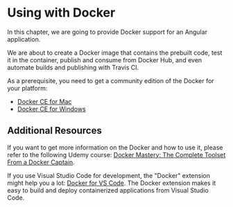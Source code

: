 # Using with Docker

In this chapter, we are going to provide Docker support for an Angular application.

We are about to create a Docker image that contains the prebuilt code, test it in the container,
publish and consume from Docker Hub, and even automate builds and publishing with Travis CI.

As a prerequisite, you need to get a community edition of the Docker for your platform:

- [Docker CE for Mac](https://store.docker.com/editions/community/docker-ce-desktop-mac)
- [Docker CE for Windows](https://store.docker.com/editions/community/docker-ce-desktop-windows)

## Additional Resources

If you want to get more information on the Docker and how to use it, please refer to the following Udemy course:
[Docker Mastery: The Complete Toolset From a Docker Captain](https://www.udemy.com/docker-mastery/).

If you use Visual Studio Code for development, the "Docker" extension might help you a lot:
[Docker for VS Code](https://marketplace.visualstudio.com/items?itemName=PeterJausovec.vscode-docker).
The Docker extension makes it easy to build and deploy containerized applications from Visual Studio Code.
